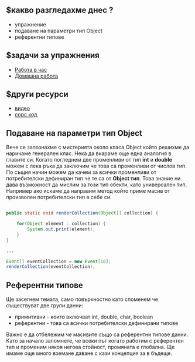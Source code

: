 ## $какво разгледахме днес ?
- упражнение
- подаване на параметри тип Object
- референтни типове

## $задачи за упражнения
- [Работа в час](https://github.com/mihail-petrov/netit-webdev-java/tree/master/2022-2023/%40semester_1/week-10-2/cw)
- [Домашна работа](https://github.com/mihail-petrov/netit-webdev-java/tree/master/2022-2023/%40semester_1/week-10-2/hw)

## $други ресурси
- [видео](https://drive.google.com/file/d/1OexGhuoN7YLkQiNjN1aS_9198qiVcZXG/view?usp=sharing)
- [сорс код](https://github.com/mihail-petrov/netit-webdev-java/tree/master/2022-2023/%40semester_1/week-10-2/source)

## Подаване на параметри тип Object

Вече се запознахме с мистерията около класа Object който решихме да наричаме генерален клас. Нека да вкараме още една аналогия в главите си. Когато погледнем две променливи от тип **int** и **double** можем с лека ръка да заключим че това са променливи от числов тип. По същия начин можем да качем за всички променливи от потребителски дефиниран тип че те са от **Object тип**. 
Това знание ни дава възможност да мислим за този тип обекти, като универсален тип. Например ако искаме да направим метод който приме масив от произволен потребителски тип в себе си. 

```java

public static void renderCollection(Object[] collection) {

    for(Object element : collection) {
        System.out.print(element);
    }
}

...

Event[] eventCollection = new Event[10];
renderCollection(eventCollection);
```

## Референтни типове

Ще засегнем темата, само повърхностно като споменем че съществуват две групи данни:
- примитивни - които включват int, double, char, boolean
- референтни - това са всички потребителски дефинирани типове

Важно е да отбележим че масивите също са референтни типове данни. Като за начало запомнете, че всеки път когато работим с референтен тип и променим някоя негова стойност, промяната е глобална. Ще имаме още много вземане даване с кази концепция за в бъдеще.